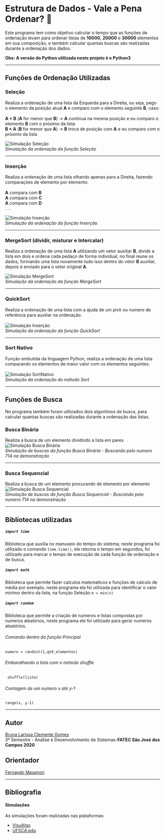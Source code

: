 # Estrutura de Dados - Vale a Pena Ordenar? :1234:
Este programa tem como objetivo calcular o tempo que as funções de ordenação levam para ordenar listas de **10000**, **20000** e **30000** elementos em sua composição, e também calcular quantas buscas são realizadas durante a ordenação dos dados.

**Obs: A versão do Python utilizada neste projeto é o Python3**

---

## Funções de Ordenação Utilizadas

### Seleção
Realiza a ordenação de uma lista da Esquerda para a Direita, ou seja, pego o elemento da posição atual **A**  e comparo com o elemento seguinte **B**, caso:<br><br>**A < B** (**A** for menor que **B**) -> **A** continua na mesma posição e eu comparo o elemento **B** com o próximo da lista<br>**B < A** (**B** for menor que **A**) -> **B** troca de posição com **A** e eu comparo com o próximo da lista

![Simulação Seleção](https://github.com/littlebru/Estrutura-de-Dados/blob/master/simulacoes/Selecao.gif)<br>
*Simulação da ordenação da função Seleção*

---
### Inserção
Realiza a ordenação de uma lista olhando apenas para a Direita, fazendo comparações de elemento por elemento.<br><br>**A** compara com **B**<br>**A** compara com **C**<br>**A** compara com **D**<br>
.
.
.

![Simulação Inserção](https://github.com/littlebru/Estrutura-de-Dados/blob/master/simulacoes/Insercao.gif)<br>                            *Simulação da ordenação da função Inserção* 

---
### MergeSort (dividir, misturar e Intercalar)
Realiza a ordenação de uma lista **A** utilizando um vetor auxiliar **B**, divide a lista em dois e ordena cada pedaço de forma individual, no final reune os dados, formando uma lista novamente tudo isso dentro do vetor **B** auxiliar, depois é enviado para o vetor original **A**.<br>

![Simulação MergeSort](https://github.com/littlebru/Estrutura-de-Dados/blob/master/simulacoes/MergeSort.gif)<br>
*Simulação da ordenação da função MergeSort*

---
### QuickSort
Realiza a ordenação de uma lista com a ajuda de um pivô ou numero de referência para auxiliar na ordenação.<br><br>
![Simulação Inserção](https://github.com/littlebru/Estrutura-de-Dados/blob/master/simulacoes/QuickSort.gif)<br>
*Simulação da ordenação da função QuickSort*

---
### Sort Nativo
Função embutida da linguagem Python, realiza a ordenação de uma lista comparando os elementos de maior valor com os elementos seguintes.<br><br>
![Simulação SortNativo](https://github.com/littlebru/Estrutura-de-Dados/blob/master/simulacoes/TimSort.gif)<br>
*Simulação da ordenação do método Sort*

---
## Funções de Busca
No programa também foram utilizados dois algoritmos de busca, para calcular quantas buscas são realizadas durante a ordenação das listas.

### Busca Binária
Realiza a busca de um elemento dividindo a lista em pares<br>
![Simulação Busca Binária](https://github.com/littlebru/Estrutura-de-Dados/blob/master/simulacoes/Busca_Binaria.gif)<br>
*Simulação de buscas da função Busca Binária - Buscando pelo numero 714 na demonstração*

---
### Busca Sequencial
Realiza a busca de um elemento procurando de elemento por elemento<br>
![Simulação Busca Sequencial](https://github.com/littlebru/Estrutura-de-Dados/blob/master/simulacoes/Busca_Sequencial.gif)<br>
*Simulação de buscas da função Busca Sequencial - Buscando pelo numero 714 na demonstração*

------

## Bibliotecas utilizadas
 
 ##### ``` import time  ```
 Biblioteca que auxilia no manuseio do tempo do sistema, neste programa foi utilizado o comando  ``` time.time() ```, ele retorna o tempo em segundos, foi utilizado para marcar o tempo de execução de cada função de ordenação e de busca.
 ##### ``` import math  ```
 Biblioteca que permite fazer calculos matematicos e funções de calculo de média por exemplo, neste programa ela foi utilizada para identificar o valor minimo dentro da lista, na função Seleção ``` m = min(v) ```
 ##### ``` import random  ```
 Biblioteca que permite a criação de numeros e listas compostas por numeros aleatórios, neste programa ele foi utilizado para gerar numeros aleatórios. 

###### *Comando dentro da função Principal*
 ``` numero = randint(1,qtd_elementos) ``` <br> 
###### *Embaralhando a lista com o método shuffle*
 ``` shuffle(lista)``` <br> 
 ###### *Contagem de um numero x até y-1*
 ``` range(x, y-1) ``` <br>
 
------

## Autor
[Bruna Larissa Clemente Gomes](https://github.com/littlebru)<br>
3º Semestre - Análise e Desenvolvimento de Sistemas-**FATEC São José dos Campos 2020**

## Orientador
[Fernando Masanori](https://github.com/fmasanori)

------
 
## Bibliografia

#### Simulações
As simulações foram realizadas nas plataformas:
- [VisuAlgo](https://visualgo.net/bn/sorting)
- [UFSCA.edu](https://www.cs.usfca.edu/~galles/visualization/Search.html)
